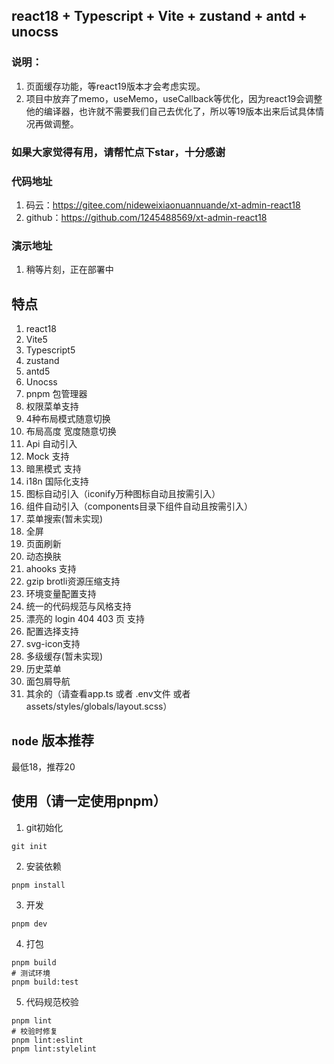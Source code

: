 ## react18 + Typescript + Vite + zustand + antd + unocss

### 说明：
1. 页面缓存功能，等react19版本才会考虑实现。
2. 项目中放弃了memo，useMemo，useCallback等优化，因为react19会调整他的编译器，也许就不需要我们自己去优化了，所以等19版本出来后试具体情况再做调整。

### 如果大家觉得有用，请帮忙点下star，十分感谢

### 代码地址
1. 码云：https://gitee.com/nideweixiaonuannuande/xt-admin-react18
2. github：https://github.com/1245488569/xt-admin-react18

### 演示地址
1. 稍等片刻，正在部署中

## 特点
1. react18
2. Vite5
3. Typescript5
4. zustand
5. antd5
6. Unocss
7. pnpm 包管理器
8. 权限菜单支持
9. 4种布局模式随意切换
10. 布局高度 宽度随意切换
11. Api 自动引入
12. Mock 支持
13. 暗黑模式 支持
14. i18n 国际化支持
15. 图标自动引入（iconify万种图标自动且按需引入）
16. 组件自动引入（components目录下组件自动且按需引入）
17. 菜单搜索(暂未实现)
18. 全屏
19. 页面刷新
20. 动态换肤
21. ahooks 支持
22. gzip brotli资源压缩支持
23. 环境变量配置支持
24. 统一的代码规范与风格支持
25. 漂亮的 login 404 403 页 支持
26. 配置选择支持
27. svg-icon支持
28. 多级缓存(暂未实现)
29. 历史菜单
30. 面包屑导航
31. 其余的（请查看app.ts 或者 .env文件 或者assets/styles/globals/layout.scss）

## `node` 版本推荐
最低18，推荐20

## 使用（请一定使用pnpm）

1. git初始化
```shell
git init
```

2. 安装依赖
```shell
pnpm install
```

3. 开发
```shell
pnpm dev
```

4. 打包

```shell
pnpm build
# 测试环境
pnpm build:test
```

5. 代码规范校验

```shell
pnpm lint
# 校验时修复
pnpm lint:eslint
pnpm lint:stylelint
```
